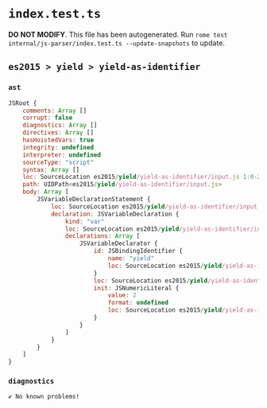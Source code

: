 # `index.test.ts`

**DO NOT MODIFY**. This file has been autogenerated. Run `rome test internal/js-parser/index.test.ts --update-snapshots` to update.

## `es2015 > yield > yield-as-identifier`

### `ast`

```javascript
JSRoot {
	comments: Array []
	corrupt: false
	diagnostics: Array []
	directives: Array []
	hasHoistedVars: true
	integrity: undefined
	interpreter: undefined
	sourceType: "script"
	syntax: Array []
	loc: SourceLocation es2015/yield/yield-as-identifier/input.js 1:0-2:0
	path: UIDPath<es2015/yield/yield-as-identifier/input.js>
	body: Array [
		JSVariableDeclarationStatement {
			loc: SourceLocation es2015/yield/yield-as-identifier/input.js 1:0-1:13
			declaration: JSVariableDeclaration {
				kind: "var"
				loc: SourceLocation es2015/yield/yield-as-identifier/input.js 1:0-1:13
				declarations: Array [
					JSVariableDeclarator {
						id: JSBindingIdentifier {
							name: "yield"
							loc: SourceLocation es2015/yield/yield-as-identifier/input.js 1:4-1:9 (yield)
						}
						loc: SourceLocation es2015/yield/yield-as-identifier/input.js 1:4-1:13
						init: JSNumericLiteral {
							value: 2
							format: undefined
							loc: SourceLocation es2015/yield/yield-as-identifier/input.js 1:12-1:13
						}
					}
				]
			}
		}
	]
}
```

### `diagnostics`

```
✔ No known problems!

```
